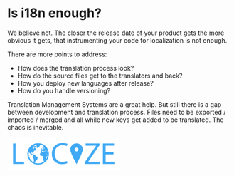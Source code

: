 # Is i18n enough?

We believe not. The closer the release date of your product gets the more obvious it gets, that instrumenting your code for localization is not enough.

There are more points to address:

- How does the translation process look?
- How do the source files get to the translators and back?
- How you deploy new languages after release?
- How do you handle versioning?

Translation Management Systems are a great help. But still there is a gap between development and translation process. Files need to be exported / imported / merged and all while new keys get added to be translated. The chaos is inevitable.


<img src="/assets/img/locize.png" width="50%" />



